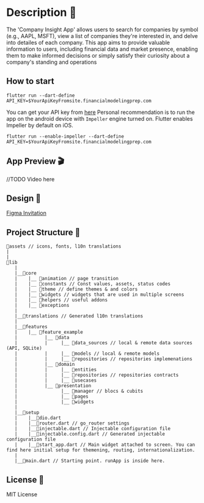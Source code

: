 # Description 📃

The 'Company Insight App' allows users to search for companies by symbol (e.g., AAPL,
MSFT), view a list of companies they're interested in, and delve into detailes of each
company. This app aims to provide valuable information to users, including financial data and
market presence, enabling them to make informed decisions or simply satisfy their curiosity
about a company's standing and operations

## How to start

```
flutter run --dart-define API_KEY=$YourApiKeyFromsite.financialmodelingprep.com
```

You can get your API key from [here](https://financialmodelingprep.com/developer/docs/)
Personal recommendation is to run the app on the android device with `Impeller` engine turned on.
Flutter enables Impeller by default on iOS.

```
flutter run --enable-impeller --dart-define API_KEY=$YourApiKeyFromsite.financialmodelingprep.com
```

## App Preview 🎬

//TODO Video here

## Design 🎨

[Figma Invitation](https://www.figma.com/file/KByBJJhCMzdsvbLa8cuOwI/Untitled?type=design&node-id=0%3A1&mode=design&t=g4tJmtDAfOroKqz4-1)

## Project Structure 📁

```
📁assets // icons, fonts, l10n translations
|  
|
📁lib
   |
   |__📁core
   |	|__ 📁animation // page transition
   |	|__ 📁constants // Const values, assets, status codes
   |	|__ 📁theme // define themes & and colors
   |	|__ 📁widgets // widgets that are used in multiple screens
   |	|__ 📁helpers // useful addons
   |	|__ 📁exceptions 
   |
   |__📁translations // Generated l10n translations
   |
   |__📁features
   |	|__ 📁feature_example
   |	      |__ 📁data
   |	      |     |__ 📁data_sources // local & remote data sources (API, SQLite)
   |	      |     |__ 📁models // local & remote models
   |	      |     |__ 📁repositories // repositories implemenations
   |	      |__ 📁domain
   |	      |     |__ 📁entities
   |	      |     |__ 📁repositories // repositories contracts
   |	      |     |__ 📁usecases
   |	      |__ 📁presentation
   |	            |__ 📁manager // blocs & cubits
   |	            |__ 📁pages
   |	            |__ 📁widgets
   |
   |__📁setup
   |    |__📄dio.dart
   |    |__📄router.dart // go_router settings
   |    |__📄injectable.dart // Injectable configuration file
   |    |__📄injectable.config.dart // Generated injectable configuration file
   |    |__📄start_app.dart // Main widget attached to screen. You can find here initial setup for themening, routing, internationalization.
   |
   |__📄main.dart // Starting point. runApp is inside here.
```

## License 📄

MIT License
